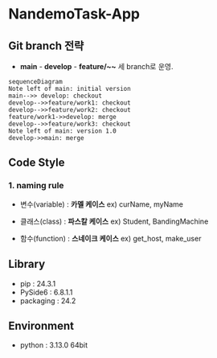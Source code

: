 # NandemoTask-App

## Git branch 전략

- **main** - **develop** - **feature/~~** 세 branch로 운영.
```mermaid
sequenceDiagram
Note left of main: initial version
main-->> develop: checkout
develop-->>feature/work1: checkout
develop-->>feature/work2: checkout
feature/work1->>develop: merge
develop-->>feature/work3: checkout
Note left of main: version 1.0
develop->>main: merge
```

## Code Style

### 1. naming rule
- 변수(variable) : **카멜 케이스** ex) curName, myName

- 클래스(class) : **파스칼 케이스** ex) Student, BandingMachine

- 함수(function) :  **스네이크 케이스** ex) get_host, make_user

## Library

- pip : 24.3.1
- PySide6 : 6.8.1.1
- packaging : 24.2

## Environment

- python : 3.13.0 64bit

